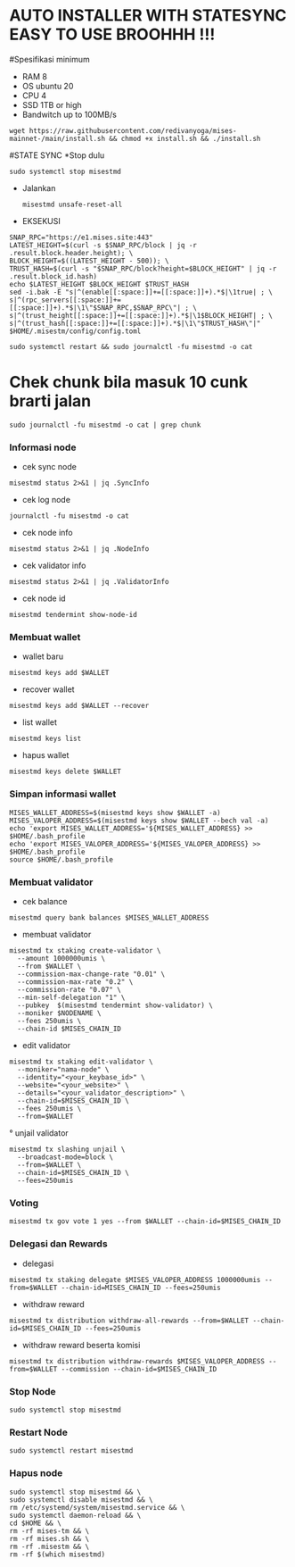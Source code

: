  # AUTO INSTALLER WITH STATESYNC EASY TO USE BROOHHH !!! 
 
 #Spesifikasi minimum
 - RAM 8 
 - OS ubuntu 20
 - CPU 4 
 - SSD 1TB or high
 - Bandwitch up to 100MB/s 
 

```
wget https://raw.githubusercontent.com/redivanyoga/mises-mainnet-/main/install.sh && chmod +x install.sh && ./install.sh
```

#STATE SYNC
 *Stop dulu 
 ```
 sudo systemctl stop misestmd
 ```
 
 * Jalankan 
    ```
    misestmd unsafe-reset-all
    ```
 * EKSEKUSI
``` 
SNAP_RPC="https://e1.mises.site:443"
LATEST_HEIGHT=$(curl -s $SNAP_RPC/block | jq -r .result.block.header.height); \
BLOCK_HEIGHT=$((LATEST_HEIGHT - 500)); \
TRUST_HASH=$(curl -s "$SNAP_RPC/block?height=$BLOCK_HEIGHT" | jq -r .result.block_id.hash)
echo $LATEST_HEIGHT $BLOCK_HEIGHT $TRUST_HASH
sed -i.bak -E "s|^(enable[[:space:]]+=[[:space:]]+).*$|\1true| ; \
s|^(rpc_servers[[:space:]]+=[[:space:]]+).*$|\1\"$SNAP_RPC,$SNAP_RPC\"| ; \
s|^(trust_height[[:space:]]+=[[:space:]]+).*$|\1$BLOCK_HEIGHT| ; \
s|^(trust_hash[[:space:]]+=[[:space:]]+).*$|\1\"$TRUST_HASH\"|" $HOME/.misestm/config/config.toml

sudo systemctl restart && sudo journalctl -fu misestmd -o cat
```

# Chek chunk bila masuk 10 cunk brarti jalan
```
sudo journalctl -fu misestmd -o cat | grep chunk
```

### Informasi node

   * cek sync node
```
misestmd status 2>&1 | jq .SyncInfo
```
   * cek log node
```
journalctl -fu misestmd -o cat
```
   * cek node info
```
misestmd status 2>&1 | jq .NodeInfo
```
   * cek validator info
```
misestmd status 2>&1 | jq .ValidatorInfo
```
  * cek node id
```
misestmd tendermint show-node-id
```

### Membuat wallet
   * wallet baru
```
misestmd keys add $WALLET
```
   * recover wallet
```
misestmd keys add $WALLET --recover
```
   * list wallet
```
misestmd keys list
```
   * hapus wallet
```
misestmd keys delete $WALLET
```
### Simpan informasi wallet
```
MISES_WALLET_ADDRESS=$(misestmd keys show $WALLET -a)
MISES_VALOPER_ADDRESS=$(misestmd keys show $WALLET --bech val -a)
echo 'export MISES_WALLET_ADDRESS='${MISES_WALLET_ADDRESS} >> $HOME/.bash_profile
echo 'export MISES_VALOPER_ADDRESS='${MISES_VALOPER_ADDRESS} >> $HOME/.bash_profile
source $HOME/.bash_profile
```

### Membuat validator
 * cek balance
```
misestmd query bank balances $MISES_WALLET_ADDRESS
```
 * membuat validator
```
misestmd tx staking create-validator \
  --amount 1000000umis \
  --from $WALLET \
  --commission-max-change-rate "0.01" \
  --commission-max-rate "0.2" \
  --commission-rate "0.07" \
  --min-self-delegation "1" \
  --pubkey  $(misestmd tendermint show-validator) \
  --moniker $NODENAME \
  --fees 250umis \
  --chain-id $MISES_CHAIN_ID
```
 * edit validator
```
misestmd tx staking edit-validator \
  --moniker="nama-node" \
  --identity="<your_keybase_id>" \
  --website="<your_website>" \
  --details="<your_validator_description>" \
  --chain-id=$MISES_CHAIN_ID \
  --fees 250umis \
  --from=$WALLET
```
 ° unjail validator
```
misestmd tx slashing unjail \
  --broadcast-mode=block \
  --from=$WALLET \
  --chain-id=$MISES_CHAIN_ID \
  --fees=250umis
```
### Voting
```
misestmd tx gov vote 1 yes --from $WALLET --chain-id=$MISES_CHAIN_ID
```
### Delegasi dan Rewards
  * delegasi
```
misestmd tx staking delegate $MISES_VALOPER_ADDRESS 1000000umis --from=$WALLET --chain-id=MISES_CHAIN_ID --fees=250umis
```
  * withdraw reward
```
misestmd tx distribution withdraw-all-rewards --from=$WALLET --chain-id=$MISES_CHAIN_ID --fees=250umis
```
  * withdraw reward beserta komisi
```
misestmd tx distribution withdraw-rewards $MISES_VALOPER_ADDRESS --from=$WALLET --commission --chain-id=$MISES_CHAIN_ID
```

### Stop Node

```
sudo systemctl stop misestmd
```

### Restart Node

```
sudo systemctl restart misestmd
```

### Hapus node
```
sudo systemctl stop misestmd && \
sudo systemctl disable misestmd && \
rm /etc/systemd/system/misestmd.service && \
sudo systemctl daemon-reload && \
cd $HOME && \
rm -rf mises-tm && \
rm -rf mises.sh && \
rm -rf .misestm && \
rm -rf $(which misestmd)
```
